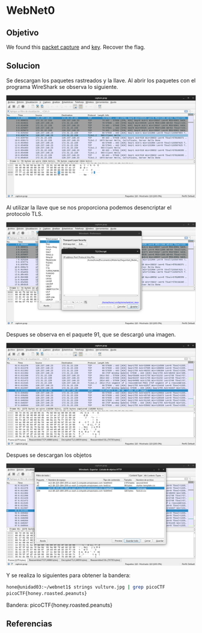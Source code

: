# WebNet0

## Objetivo

We found this [packet capture](https://jupiter.challenges.picoctf.org/static/fbf98e695555a2a48fe42c9a245de376/capture.pcap) and [key](https://jupiter.challenges.picoctf.org/static/fbf98e695555a2a48fe42c9a245de376/picopico.key). Recover the flag.

## Solucion


Se descargan los paquetes rastreados y la llave. Al abrir los paquetes con el programa WireShark se observa lo siguiente.

![img1.png](img1.png)

Al utilizar la llave que se nos proporciona podemos desencriptar el protocolo TLS.

![img2.png](img2.png)

Despues se observa en el paquete 91, que se descargó una imagen.

![img3.png](img3.png)

Despues se descargan los objetos

![img4.png](img4.png)

Y se realiza lo siguientes para obtener la bandera:

```bash
hone@unidad03:~/webnet1$ strings vulture.jpg | grep picoCTF
picoCTF{honey.roasted.peanuts}
```

Bandera: picoCTF{honey.roasted.peanuts}

## Referencias

